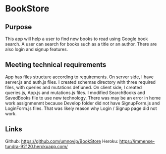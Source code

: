 # BookStore
## Purpose
This app will help a user to find new books to read using Google book search. A user can search for books such as a title or an author. There are also login and signup features. 
## Meeting technical requirements
App has files structure according to requirements. On server side, I have server.js and auth.js files. I created schemas directory with three required files, with queries and mutations defiuned. On client side, I created queries.js, App.js and mutations.js files. I modified SearchBooks and SavedBooks file to use new technology. There was may be an error in home work assignmenmt because Develop folder did not have SignupForm.js and LoginForm.js files. That was likely reason why Login / Signup page did not work. 

## Links
Github: https://github.com/umnovjp/BookStore
Heroku: https://immense-tundra-92120.herokuapp.com/